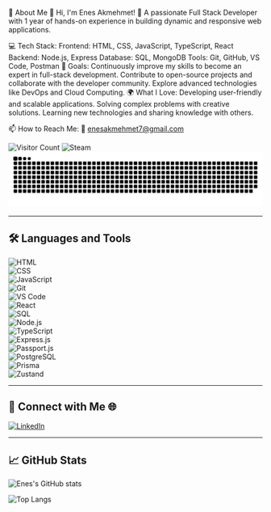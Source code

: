👋 About Me
🌟 Hi, I'm Enes Akmehmet!
🚀 A passionate Full Stack Developer with 1 year of hands-on experience in building dynamic and responsive web applications.

💻 Tech Stack:
Frontend: HTML, CSS, JavaScript, TypeScript, React
Backend: Node.js, Express
Database: SQL, MongoDB
Tools: Git, GitHub, VS Code, Postman
🎯 Goals:
Continuously improve my skills to become an expert in full-stack development.
Contribute to open-source projects and collaborate with the developer community.
Explore advanced technologies like DevOps and Cloud Computing.
🌍 What I Love:
Developing user-friendly and scalable applications.
Solving complex problems with creative solutions.
Learning new technologies and sharing knowledge with others.


📫 How to Reach Me:
📧 enesakmehmet7@gmail.com


![Visitor Count](https://komarev.com/ghpvc/?username=enesakmehmet&color=brightgreen)
![Steam](https://steam-stat.vercel.app/api?profile=76561198161903122)
![World Map](https://github.com/platane/snk/raw/output/github-contribution-grid-snake.svg)




---

## 🛠️ Languages and Tools

![HTML](https://img.shields.io/badge/-HTML-E34F26?style=flat-square&logo=html5&logoColor=white)  
![CSS](https://img.shields.io/badge/-CSS-1572B6?style=flat-square&logo=css3&logoColor=white)  
![JavaScript](https://img.shields.io/badge/-JavaScript-F7DF1E?style=flat-square&logo=javascript&logoColor=black)  
![Git](https://img.shields.io/badge/-Git-F05032?style=flat-square&logo=git&logoColor=white)  
![VS Code](https://img.shields.io/badge/-VS%20Code-007ACC?style=flat-square&logo=visual-studio-code&logoColor=white)  
![React](https://img.shields.io/badge/-React-61DAFB?style=flat-square&logo=react&logoColor=white)  
![SQL](https://img.shields.io/badge/-SQL-4479A1?style=flat-square&logo=sqlite&logoColor=white)  
![Node.js](https://img.shields.io/badge/-Node.js-339933?style=flat-square&logo=node.js&logoColor=white)  
![TypeScript](https://img.shields.io/badge/-TypeScript-007ACC?style=flat-square&logo=typescript&logoColor=white)  
![Express.js](https://img.shields.io/badge/-Express.js-000000?style=flat-square&logo=express&logoColor=white)  
![Passport.js](https://img.shields.io/badge/-Passport.js-34E27A?style=flat-square&logo=passport&logoColor=white)  
![PostgreSQL](https://img.shields.io/badge/-PostgreSQL-4169E1?style=flat-square&logo=postgresql&logoColor=white)  
![Prisma](https://img.shields.io/badge/-Prisma-2D3748?style=flat-square&logo=prisma&logoColor=white)  
![Zustand](https://img.shields.io/badge/-Zustand-000000?style=flat-square&logo=zustand&logoColor=white)  



---

## 🔗 Connect with Me 🌐


[![LinkedIn](https://img.shields.io/badge/LinkedIn-0077B5?style=for-the-badge&logo=linkedin&logoColor=white)](https://www.linkedin.com/in/enes-akmehmet-a061bb206/?trk=opento_sprofile_topcard)



---

## 📈 GitHub Stats

![Enes's GitHub stats](https://github-readme-stats.vercel.app/api?username=enesakmehmet&show_icons=true&theme=radical)

![Top Langs](https://github-readme-stats.vercel.app/api/top-langs/?username=enesakmehmet&layout=compact&theme=radical)


<!---
enesakmehmet/enesakmehmet is a ✨ special ✨ repository because its `README.md` (this file) appears on your GitHub profile.
You can click the Preview link to take a look at your changes.
--->
